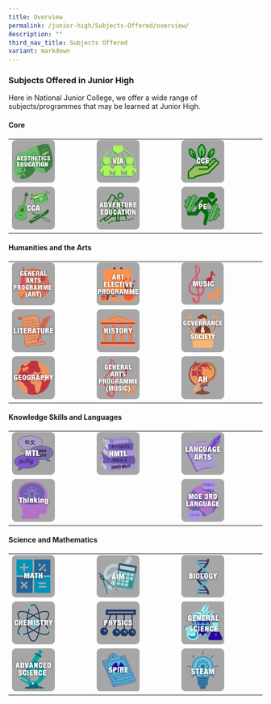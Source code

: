 ```yaml
---
title: Overview
permalink: /junior-high/Subjects-Offered/overview/
description: ""
third_nav_title: Subjects Offered
variant: markdown
---
```

### Subjects Offered in Junior High 

Here in National Junior College, we offer a wide range of subjects/programmes that may be learned at Junior High.

#### Core

|  |  |  |
|---|---|---|
| <a href="/junior-high/subjects-offered/overview/"><img src="/images/Subjects Offered/aeseducation.png" style="width:55%"></a> | <img src="/images/Subjects Offered/via-jh.png" style="width:55%"> | <a href="/character/overview/"><img src="/images/Subjects Offered/cce-jh.png" style="width:55%"></a> |
| <a href="/co-curricular-activities/overview/"><img src="/images/Subjects Offered/cca-jh.png" style="width:55%"></a> |<img src="/images/Subjects Offered/adveducation.png" style="width:55%">  | <a href="/junior-high/subjects-offered/physical-education"><img src="/images/Subjects Offered/phyeducation.png" style="width:55%"></a> |

#### Humanities and the Arts

|  |  |  |
|---|---|---|
| <a href="/junior-high/subjects-offered/overview/"><img src="/images/Subjects Offered/gap-art.png" style="width:55%"></a> | <a href="/art-elective-programme/junior-high-aep"><img src="/images/Subjects Offered/aep-jh.png" style="width:55%"></a> | <a href="/music-elective-programme/"><img src="/images/Subjects Offered/music-alevel.png" style="width:55%"></a> |
| <a href="/junior-high/subjects-offered/overview/"><img src="/images/Subjects Offered/lit-in-eng.png" style="width:55%"></a> | <a href="/junior-high/subjects-offered/junior-high-history-curriculum"><img src="/images/Subjects Offered/history.png" style="width:55%"></a> | <a href="/junior-high/subjects-offered/governance-and-society"><img src="/images/Subjects Offered/gov-n-society.png" style="width:55%"></a> |
| <a href="/junior-high/subjects-offered/geography"><img src="/images/Subjects Offered/geography.png" style="width:55%"></a> |<a href="/junior-high/subjects-offered/overview/"><img src="/images/Subjects Offered/gap-music.png" style="width:55%"></a>  | <a href="/junior-high/subjects-offered/advanced-humanities"><img src="/images/Subjects Offered/advhum.png" style="width:55%"></a> |

#### Knowledge Skills and Languages

|  |  |  |
|---|---|---|
| <a href="/junior-high/subjects-offered/mother-tongue"><img src="/images/Subjects Offered/mtl-jh.png" style="width:55%"></a> | <a href="/junior-high/subjects-offered/overview/"><img src="/images/Subjects Offered/highermtl.png" style="width:55%"></a> | <a href="/junior-high/subjects-offered/language-arts"><img src="/images/Subjects Offered/languagearts.png" style="width:55%"></a> |
| <a href="/junior-high/subjects-offered/thinking"><img src="/images/Subjects Offered/thinking.png" style="width:55%"></a> |  | <a href="/junior-high/subjects-offered/overview/"><img src="/images/Subjects Offered/moe3rdlang.png" style="width:55%"></a> |

#### Science and Mathematics

|  |  |  |
|---|---|---|
| <a href="/junior-high/subjects-offered/junior-high-mathematics"><img src="/images/Subjects Offered/mathematics.png" style="width:55%"></a> | <a href="/junior-high/subjects-offered/advanced-inquiry-in-mathematics"><img src="/images/Subjects Offered/aim-jh.png" style="width:55%"></a> | <a href="/junior-high/subjects-offered/biology"><img src="/images/Subjects Offered/biology.png" style="width:55%"></a> |
| <a href="/junior-high/subjects-offered/chemistry"><img src="/images/Subjects Offered/chemistry.png" style="width:55%"></a> | <a href="/junior-high/subjects-offered/physics"><img src="/images/Subjects Offered/physics.png" style="width:55%"></a> | <a href="/junior-high/subjects-offered/overview/"><img src="/images/Subjects Offered/generalscience.png" style="width:55%"></a> |
| <a href="/junior-high/subjects-offered/advanced-sciences/"><img src="/images/Subjects Offered/advscience.png" style="width:55%"></a> | <a href="/research-at-njc/special-programme-in-inquiry-and-research"><img src="/images/Subjects Offered/spire-blue.png" style="width:55%"></a> | <a href="/junior-high/subjects-offered/steam"><img src="/images/Subjects Offered/steam-jh.png" style="width:55%"></a> |
